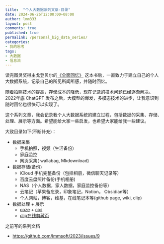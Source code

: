 ```yaml
---
title:  "个人大数据系列文章-目录"
date: 2024-06-26T12:00:00+08:00
author: lmm333
layout: post
comments: true
published: true
permalink: /personal_big_data_series/
categories:
- 我的思考
tags:
- 大数据
- 信息流
---
```


读完图灵奖得主戈登贝尔的[《全面回忆》](https://book.douban.com/subject/25900924/) 这本书后，一直致力于建立自己的个人大数据系统，记录自己的所见所闻所感，并随时回忆。

随着拍照技术的提高，存储成本的降低，现在记录的技术问题已经逐渐解决。2022年底 ChatGPT 发布之后，大模型的爆发，多模态技术的进步，让我意识到随时回忆也很快可以实现了。

这个系列文章，我会记录我个人大数据系统的建立过程，包括数据的采集、存储、处理、展示等方面。希望能给大家一些启发，也希望大家能给我一些建议。
<!--more-->
大致目录如下(不断补充)：

- 数据采集
  - 手机拍照，视频（生活备份）
  - 家庭监控
  - 网页采集( wallabag, Mkdownload)
- 数据存储(备份)
  - iCloud 手机完整备份（包括相册，微信聊天记录等）
  - 百度云盘照片备份(手机相册)
  - NAS（个人数据，家人数据，家庭监控备份等）
  - 云笔记（苹果备忘录，印象笔记，Notion， Obsidian等）
  - 个人网站，博客，维基，在线笔记本等(github page, wiki, clip)
- 数据处理 + 展示
  - [coze](https://www.coze.com/)  + [cici](https://www.ciciai.com/)
  - [clip在线剪藏页](https://clip.lmm333.com/)

之前写的系列文档
- https://github.com/lmmsoft/2023/issues/9